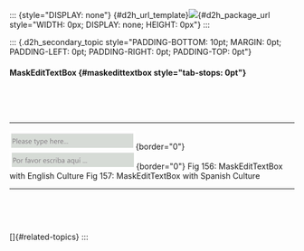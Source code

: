 ::: {style="DISPLAY: none"}
[](ms-xhelp:///?Id=d2h_url_template){#d2h_url_template}![](!package_url!){#d2h_package_url style="WIDTH: 0px; DISPLAY: none; HEIGHT: 0px"}
:::

::: {.d2h_secondary_topic style="PADDING-BOTTOM: 10pt; MARGIN: 0pt; PADDING-LEFT: 0pt; PADDING-RIGHT: 0pt; PADDING-TOP: 0pt"}
#### MaskEditTextBox {#maskedittextbox style="tab-stops: 0pt"}

 

                                       

  ----------------------------------------------- -----------------------------------------------
  ![](ImagesExt/image78_153.png){border="0"}      ![](ImagesExt/image78_154.png){border="0"}
  Fig 156: MaskEditTextBox with English Culture   Fig 157: MaskEditTextBox with Spanish Culture
  ----------------------------------------------- -----------------------------------------------

 

 

[]{#related-topics}
:::
